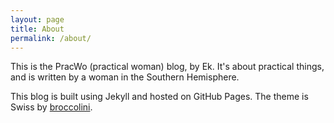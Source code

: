 ```yaml
---
layout: page
title: About
permalink: /about/
---
```

This is the PracWo (practical woman) blog, by Ek. It's about practical things, and is written by a woman in the Southern Hemisphere.

This blog is built using Jekyll and hosted on GitHub Pages. The theme is Swiss by [broccolini](https://github.com/broccolini).